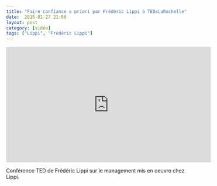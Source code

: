 ```yaml
---
title: "Faire confiance a priori par Frédéric Lippi à TEDxLaRochelle"
date:  2016-01-27 21:00
layout: post
category: [vidéo]
tags: ["Lippi", "Frédéric Lippi"]
---
```


<iframe width="560" height="315" src="https://www.youtube.com/embed/jwUskTfhbIk?rel=0&amp;showinfo=0" frameborder="0" allowfullscreen></iframe>

<p>Conférence TED de Frédéric Lippi sur le management mis en oeuvre chez Lippi.</p>
